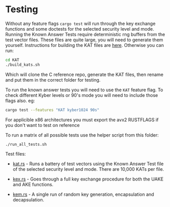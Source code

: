 # Testing

Without any feature flags `cargo test` will run through the key exchange functions and some doctests for the selected security level and mode. Running the Known Answer Tests require deterministic rng buffers from the test vector files. These files are quite large, you will need to generate them yourself. Instructions for building the KAT files are [here](./KAT/readme.md). Otherwise you can run:

```bash
cd KAT
./build_kats.sh
```

Which will clone the C reference repo, generate the KAT files, then rename and put them in the correct folder for testing.

To run the known answer tests you will need to use the `KAT` feature flag. To check different Kyber levels or 90's mode you will need to include those flags also. eg:
```bash
cargo test --features "KAT kyber1024 90s"
```

For applicible x86 architectures you must export the avx2 RUSTFLAGS if you don't want to test on reference

To run a matrix of all possible tests use the helper script from this folder:
```bash
./run_all_tests.sh
```

Test files:

* [kat.rs](./kat.rs)  - Runs a battery of test vectors using the Known Answer Test file of the selected security level and mode. There are 10,000 KATs per file.

* [kex.rs](./kex.rs) - Goes through a full key exchange procedure for both the UAKE and AKE functions.

* [kem.rs](./kem.rs) - A single run of random key generation, encapsulation and decapsulation.
